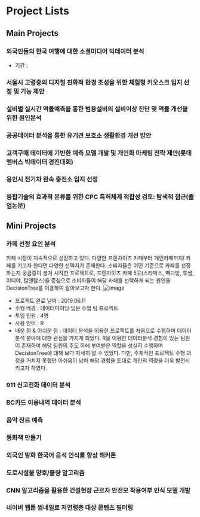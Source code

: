 # Project Lists

## Main Projects

### 외국인들의 한국 여행에 대한 소셜미디어 빅데이터 분석
- 기간 : 

### 서울시 고령층의 디지철 친화적 환경 조성을 위한 체험형 키오스크 입지 선정 및 기능 제안
### 설비별 실시간 역률예측을 통한 범용설비의 설비이상 진단 및 역률 개선을 위한 원인분석
### 공공데이터 분석을 통한 유기견 보호소 생활환경 개선 방안
### 고객구매 데이터에 기반한 예측 모델 개발 및 개인화 마케팅 전략 제안(롯데멤버스 빅데이터 경진대회)
### 용인시 전기차 완속 충전소 입지 선정
### 융합기술의 효과적 분류를 위한 CPC 특허체계 적합성 검토: 탐색적 접근(졸업논문)


## Mini Projects

### 카페 선정 요인 분석
카페 시장이 지속적으로 성장하고 있다. 
다양한 프렌차이즈 카페부터 개인카페까지! 카페를 가고자 한다면 다양한 선택지가 존재한다. 
소비자들은 어떤 기준으로 카페를 선정하는지 궁금증이 생겨 시작한 프로젝트로, 
프렌차이즈 카페 5곳(스타벅스, 빽다방, 투썸, 이디야, 탐앤탐스)을 중심으로 
소비자들이 해당 카페를 선택하게 되는 원인을 DecisionTree를 이용하여 알아보고자  한다.
![image](https://user-images.githubusercontent.com/49232910/201042633-904b2432-3149-4062-9df1-424940b017b6.png)
- 프로젝트 완료 날짜 : 2019.06.11
- 수행 배경 : 데이터마이닝 입문 수업 팀 프로젝트
- 투입 인원 : 4명
- 사용 언어 : R
- 배운 점 & 아쉬운 점 : 
데이터 분석을 이용한 프로젝트를 처음으로 수행하며 데이터 분석 분야에 대한 관심을 가지게 되었다. 
R을 이용한 데이터분석 경험이 있는 팀원이 존재하여 해당 팀원의 주도 하에 부여받은 역할을 성실히 수행하며 DecisionTree에 대해 
보다 자세히 알 수 있었다. 다만, 주체적인 프로젝트 수행 과정을 거치지 못했던 아쉬움이 남아 해당 경험을 토대로 개인의 역량을 더욱 발전시키고자 하였다.

### 911 신고전화 데이터 분석
### BC카드 이용내역 데이터 분석
### 음악 장르 예측
### 동화책 만들기
### 외국인 발화 한국어 음석 인식률 향상 해커톤
### 도로시설물 양호/불량 알고리즘
### CNN 알고리즘을 활용한 건설현장 근로자 안전모 착용여부 인식 모델 개발
### 네이버 웹툰 썸네일로 저연령층 대상 콘텐츠 필터링

